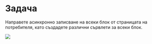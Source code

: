# Задача

Направете асинхронно записване на всеки блок от страницата на потребителя, като създадете различни сървлети за всеки блок.

![](<../../assets/image (96).png>)
